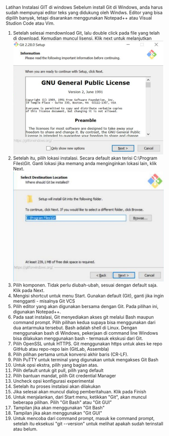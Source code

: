 Latihan Instalasi GIT di windows
Sebelum install Git di Windows, anda harus sudah mempunyai editor teks yang didukung oleh Windws. Editor yang bisa dipilih banyak, tetapi disarankan menggunakan Notepad++ atau Visual Studion Code atau Vim.

1. Setelah selesai mendownload Git, lalu double click pada file yang telah di download. Kemudian muncul lisensi. Klik next untuk melanjutkan
![](image/latihan/001.png)
2. Setelah itu, pilih lokasi instalasi. Secara default akan terisi C:\Program Files\Git. Ganti lokasi jika memang anda menginginkan lokasi lain, klik Next.
![](image/latihan/002.png)
3. Pilih komponen. Tidak perlu diubah-ubah, sesuai dengan default saja. Klik pada Next.
4. Mengisi shortcut untuk menu Start. Gunakan default (Git), ganti jika ingin mengganti - misalnya Git VCS
5. Pilih editor yang akan digunakan bersama dengan Git. Pada pilihan ini, digunakan Notepad++.
6. Pada saat instalasi, Git menyediakan akses git melalui Bash maupun command prompt. Pilih pilihan kedua supaya bisa menggunakan dari dua antarmuka tersebut. Bash adalah shell di Linux. Dengan menggunakan bash di Windows, pekerjaan di command line Windows bisa dilakukan menggunakan bash - termasuk ekskusi dari Git.
7. Pilih OpenSSL untuk HTTPS. Git menggunakan https untuk akes ke repo GitHub atau repo-repo lain (GitLab, Assembla)
8. Pilih pilihan pertama untuk konversi akhir baris (CR-LF).
9. Pilih PuTTY untuk terminal yang digunakan untuk mengakses Git Bash
10. Untuk opsi ekstra, pilih yang bagian atas.
11. Pilih default untuk git pull, pilih yang default
12. Pilih bantuan mandat, pilih Git credential Manager
13. Uncheck opsi konfigurasi experimental
14. Setelah itu proses instalasi akan dilakukan
15. Jika selesai akan muncul dialog pemberitahuan. Klik pada Finish
16. Untuk menjalankan, dari Start menu, ketikkan "Git", akan muncul beberapa pilihan. Pilih "Git Bash" atau "Git GUI”
17. Tampilan jika akan menggunakan "Git Bash"
18. Tampilan jika akan menggunakan "Git GUI"
19. Untuk mencoba dari command prompt, masuk ke command prompt, setelah itu eksekusi "git --version" untuk melihat apakah sudah terinstall atau belum.